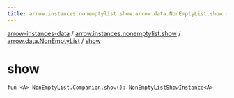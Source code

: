```yaml
---
title: arrow.instances.nonemptylist.show.arrow.data.NonEmptyList.show - arrow-instances-data
---
```


[arrow-instances-data](../../index.html) / [arrow.instances.nonemptylist.show](../index.html) / [arrow.data.NonEmptyList](index.html) / [show](./show.html)

# show

`fun <A> NonEmptyList.Companion.show(): `[`NonEmptyListShowInstance`](../../arrow.instances/-non-empty-list-show-instance/index.html)`<`[`A`](show.html#A)`>`